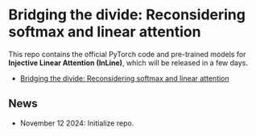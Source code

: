# Bridging the divide: Reconsidering softmax and linear attention

This repo contains the official PyTorch code and pre-trained models for **Injective Linear Attention (InLine)**, which will be released in a few days.

+ [Bridging the divide: Reconsidering softmax and linear attention](https://openreview.net/pdf?id=RSiGFzQapl)



## News

- November 12 2024: Initialize repo.

